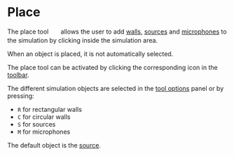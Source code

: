 # Place

The place tool <img style="vertical-align:middle" src="images/place.png" alt="Move Tool Icon" height="20em"/> allows the user to add [walls](../objects/walls.md), [sources](../objects/source.md) and [microphones](../objects/microphone.md) to the simulation by clicking inside the simulation area.

When an object is placed, it is not automatically selected.

The place tool can be activated by clicking the corresponding icon in the [toolbar](../ui/toolbar.md).

The different simulation objects are selected in the [tool options](../ui/tool_options.md) panel or by pressing:
- `R` for rectangular walls
- `C` for circular walls
- `S` for sources
- `M` for microphones

The default object is the [source](../objects/source.md).